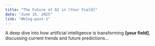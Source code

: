 ```yaml
---
title: "The Future of AI in [Your Field]"
date: "June 15, 2025"
link: "#blog-post-1"
---
```

A deep dive into how artificial intelligence is transforming **[your field]**, discussing current trends and future predictions...